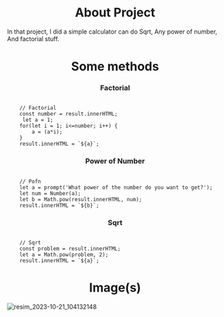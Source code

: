 <div align="center"><h1>About Project</h1></div>
<p>In that project, I did a simple calculator can do Sqrt, Any power of number, And factorial stuff.</p>

<div align="center"><h1>Some methods</h1></div>

<div align="center"><h3>Factorial</h3></div>

```

    // Factorial
    const number = result.innerHTML;
     let a = 1;
    for(let i = 1; i<=number; i++) {
        a = (a*i);
    }
    result.innerHTML = `${a}`;

```

<div align="center"><h3>Power of Number</h3></div>

```

    // Pofn
    let a = prompt('What power of the number do you want to get?');
    let num = Number(a);
    let b = Math.pow(result.innerHTML, num);
    result.innerHTML = `${b}`;

```

<div align="center"><h3>Sqrt</h3></div>

```

    // Sqrt
    const problem = result.innerHTML;
    let a = Math.pow(problem, 2);
    result.innerHTML = `${a}`;

```

<div align="center"><h1>Image(s)</h1></div>

![resim_2023-10-21_104132148](https://github.com/hacimertgokhan/Calculator/assets/64479768/f606e046-2110-44f9-b1e2-cde89d3552a9)
